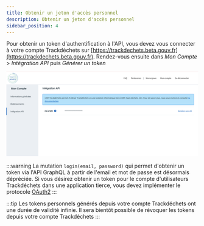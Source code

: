 ```yaml
---
title: Obtenir un jeton d'accès personnel
description: Obtenir un jeton d'accès personnel
sidebar_position: 4
---
```


Pour obtenir un token d'authentification à l'API, vous devez vous connecter à votre compte Trackdéchets sur [https://trackdechets.beta.gouv.fr](https://trackdechets.beta.gouv.fr). Rendez-vous ensuite dans *Mon Compte* > *Intégration API* puis *Générer un token*

![generate-access-token.png](../../static/img/generate-access-token.png)

:::warning
La mutation `login(email, password)` qui permet d'obtenir un token via l'API GraphQL à partir de l'email et mot de passe est désormais dépréciée. Si vous désirez obtenir un token pour le compte d'utilisateurs Trackdéchets dans une application tierce, vous devez implémenter le protocole [OAuth2](oauth2)
:::


:::tip
Les tokens personnels générés depuis votre compte Trackdéchets ont une durée de validité infinie. Il sera bientôt possible de révoquer les tokens depuis votre compte Trackdéchets
:::
